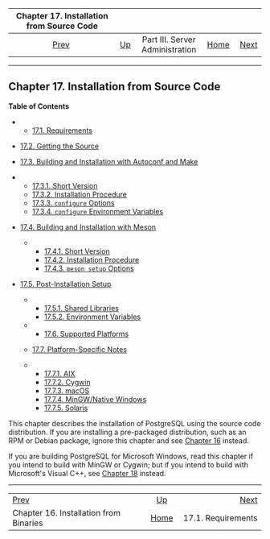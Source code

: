 <!--?xml version="1.0" encoding="UTF-8" standalone="no"?-->

|                Chapter 17. Installation from Source Code                |                                                    |                                 |                                                       |                                                         |
| :---------------------------------------------------------------------: | :------------------------------------------------- | :-----------------------------: | ----------------------------------------------------: | ------------------------------------------------------: |
| [Prev](install-binaries.html "Chapter 16. Installation from Binaries")  | [Up](admin.html "Part III. Server Administration") | Part III. Server Administration | [Home](index.html "PostgreSQL 17devel Documentation") |  [Next](install-requirements.html "17.1. Requirements") |

***

## Chapter 17. Installation from Source Code

**Table of Contents**

  * *   [17.1. Requirements](install-requirements.html)
  * [17.2. Getting the Source](install-getsource.html)
  * [17.3. Building and Installation with Autoconf and Make](install-make.html)

    <!---->

  * *   [17.3.1. Short Version](install-make.html#INSTALL-SHORT-MAKE)
    * [17.3.2. Installation Procedure](install-make.html#INSTALL-PROCEDURE-MAKE)
    * [17.3.3. `configure` Options](install-make.html#CONFIGURE-OPTIONS)
    * [17.3.4. `configure` Environment Variables](install-make.html#CONFIGURE-ENVVARS)

* [17.4. Building and Installation with Meson](install-meson.html)

  * *   [17.4.1. Short Version](install-meson.html#INSTALL-SHORT-MESON)
    * [17.4.2. Installation Procedure](install-meson.html#INSTALL-PROCEDURE-MESON)
    * [17.4.3. `meson setup` Options](install-meson.html#MESON-OPTIONS)

* [17.5. Post-Installation Setup](install-post.html)

  * *   [17.5.1. Shared Libraries](install-post.html#INSTALL-POST-SHLIBS)
    * [17.5.2. Environment Variables](install-post.html#INSTALL-POST-ENV-VARS)

  * *   [17.6. Supported Platforms](supported-platforms.html)
  * [17.7. Platform-Specific Notes](installation-platform-notes.html)

    <!---->

  * *   [17.7.1. AIX](installation-platform-notes.html#INSTALLATION-NOTES-AIX)
    * [17.7.2. Cygwin](installation-platform-notes.html#INSTALLATION-NOTES-CYGWIN)
    * [17.7.3. macOS](installation-platform-notes.html#INSTALLATION-NOTES-MACOS)
    * [17.7.4. MinGW/Native Windows](installation-platform-notes.html#INSTALLATION-NOTES-MINGW)
    * [17.7.5. Solaris](installation-platform-notes.html#INSTALLATION-NOTES-SOLARIS)

This chapter describes the installation of PostgreSQL using the source code distribution. If you are installing a pre-packaged distribution, such as an RPM or Debian package, ignore this chapter and see [Chapter 16](install-binaries.html "Chapter 16. Installation from Binaries") instead.

If you are building PostgreSQL for Microsoft Windows, read this chapter if you intend to build with MinGW or Cygwin; but if you intend to build with Microsoft's Visual C++, see [Chapter 18](install-windows.html "Chapter 18. Installation from Source Code on Windows") instead.

***

|                                                                         |                                                       |                                                         |
| :---------------------------------------------------------------------- | :---------------------------------------------------: | ------------------------------------------------------: |
| [Prev](install-binaries.html "Chapter 16. Installation from Binaries")  |   [Up](admin.html "Part III. Server Administration")  |  [Next](install-requirements.html "17.1. Requirements") |
| Chapter 16. Installation from Binaries                                  | [Home](index.html "PostgreSQL 17devel Documentation") |                                      17.1. Requirements |
